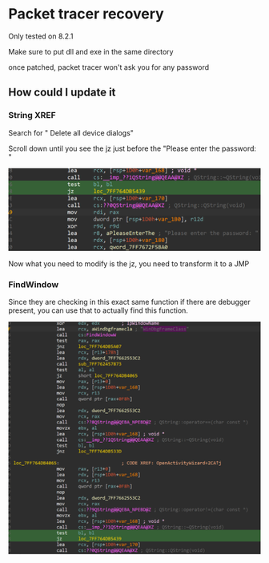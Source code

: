 # Packet tracer recovery

Only tested on 8.2.1 

Make sure to put dll and exe in the same directory

once patched, packet tracer won't ask you for any password

## How could I update it

### String XREF

Search for " Delete all device dialogs"

Scroll down until you see the jz just before the "Please enter the password: "

![JzCheck](img/1.png)

Now what you need to modify is the jz, you need to transform it to a JMP

### FindWindow

Since they are checking in this exact same function if there are debugger present, you can use that to actually find this function. 

![JzCheck](img/2.png)